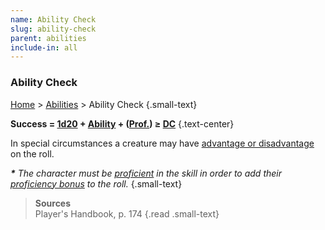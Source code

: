 ```yaml
---
name: Ability Check
slug: ability-check
parent: abilities
include-in: all
---
```

### Ability Check
[Home](home) > [Abilities](abilities) > Ability Check {.small-text}

**Success = [1d20](/roll/1d20) + [Ability](ability-modifier) + ([Prof.](proficiency-bonus)) ≥ [DC](difficulty-class)** {.text-center}

In special circumstances a creature may have [advantage or disadvantage](advantage-disadvantage) on the roll.

***\*** The character must be [proficient](proficiency-bonus) in the skill in order to add their [proficiency bonus](proficiency-bonus) to the roll.* {.small-text}

> **Sources** <br/>
> Player's Handbook, p. 174
{.read .small-text}
